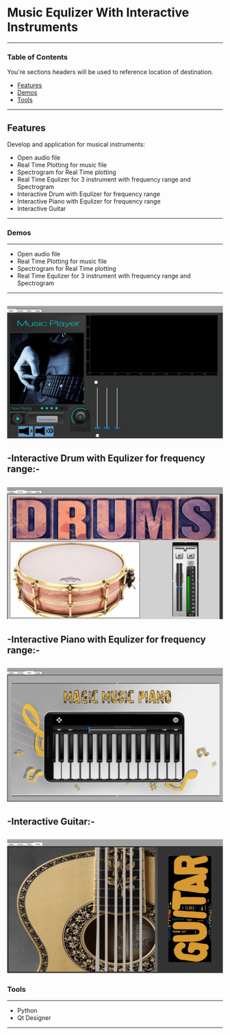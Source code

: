 # Music Equlizer With Interactive Instruments
---
### Table of Contents
You're sections headers will be used to reference location of destination.

- [Features](#Features)
- [Demos](#Demos)
- [Tools](#Tools)
---

## Features

Develop and application for musical instruments: 

- Open audio file
- Real Time Plotting for music file
- Spectrogram for Real Time plotting
- Real Time Equlizer for 3 instrument with frequency range and Spectrogram
- Interactive Drum with Equlizer for frequency range
- Interactive Piano with Equlizer for frequency range
- Interactive Guitar 
---
### Demos
---
- Open audio file
- Real Time Plotting for music file
- Spectrogram for Real Time plotting
- Real Time Equlizer for 3 instrument with frequency range and Spectrogram
---
![](https://github.com/Sandra-Essa/Music_Equlizer_With_Interactive_Instruments/blob/main/GIF/DSP_GIF1.gif)
----
-Interactive Drum with Equlizer for frequency range:-
---
![](https://github.com/Sandra-Essa/Music_Equlizer_With_Interactive_Instruments/blob/main/GIF/DSP_GIF2.gif)
----
-Interactive Piano with Equlizer for frequency range:-
---
![](https://github.com/Sandra-Essa/Music_Equlizer_With_Interactive_Instruments/blob/main/GIF/DSP_GIF3.gif)
----
-Interactive Guitar:-
---
![](https://github.com/Sandra-Essa/Music_Equlizer_With_Interactive_Instruments/blob/main/GIF/DSP_GIF4.gif)
----
### Tools
----
- Python
- Qt Designer
----
